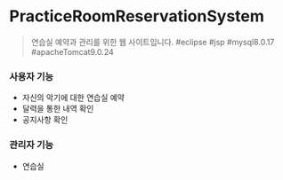 # PracticeRoomReservationSystem

> 연습실 예약과 관리를 위한 웹 사이트입니다.
#eclipse #jsp  #mysql8.0.17 #apacheTomcat9.0.24 

### 사용자 기능
- 자신의 악기에 대한 연습실 예약
- 달력을 통한 내역 확인
- 공지사항 확인

### 관리자 기능
- 연습실 


